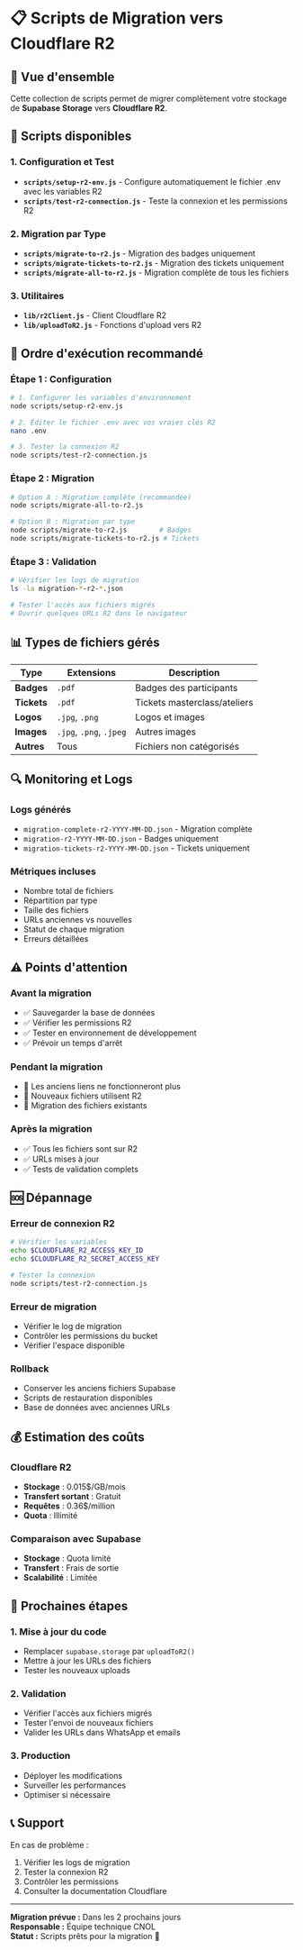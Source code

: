# 📋 Scripts de Migration vers Cloudflare R2

## 🚀 Vue d'ensemble

Cette collection de scripts permet de migrer complètement votre stockage de **Supabase Storage** vers **Cloudflare R2**.

## 📁 Scripts disponibles

### 1. **Configuration et Test**
- **`scripts/setup-r2-env.js`** - Configure automatiquement le fichier .env avec les variables R2
- **`scripts/test-r2-connection.js`** - Teste la connexion et les permissions R2

### 2. **Migration par Type**
- **`scripts/migrate-to-r2.js`** - Migration des badges uniquement
- **`scripts/migrate-tickets-to-r2.js`** - Migration des tickets uniquement
- **`scripts/migrate-all-to-r2.js`** - Migration complète de tous les fichiers

### 3. **Utilitaires**
- **`lib/r2Client.js`** - Client Cloudflare R2
- **`lib/uploadToR2.js`** - Fonctions d'upload vers R2

## 🔧 Ordre d'exécution recommandé

### Étape 1 : Configuration
```bash
# 1. Configurer les variables d'environnement
node scripts/setup-r2-env.js

# 2. Éditer le fichier .env avec vos vraies clés R2
nano .env

# 3. Tester la connexion R2
node scripts/test-r2-connection.js
```

### Étape 2 : Migration
```bash
# Option A : Migration complète (recommandée)
node scripts/migrate-all-to-r2.js

# Option B : Migration par type
node scripts/migrate-to-r2.js        # Badges
node scripts/migrate-tickets-to-r2.js # Tickets
```

### Étape 3 : Validation
```bash
# Vérifier les logs de migration
ls -la migration-*-r2-*.json

# Tester l'accès aux fichiers migrés
# Ouvrir quelques URLs R2 dans le navigateur
```

## 📊 Types de fichiers gérés

| Type | Extensions | Description |
|------|------------|-------------|
| **Badges** | `.pdf` | Badges des participants |
| **Tickets** | `.pdf` | Tickets masterclass/ateliers |
| **Logos** | `.jpg`, `.png` | Logos et images |
| **Images** | `.jpg`, `.png`, `.jpeg` | Autres images |
| **Autres** | Tous | Fichiers non catégorisés |

## 🔍 Monitoring et Logs

### Logs générés
- `migration-complete-r2-YYYY-MM-DD.json` - Migration complète
- `migration-r2-YYYY-MM-DD.json` - Badges uniquement
- `migration-tickets-r2-YYYY-MM-DD.json` - Tickets uniquement

### Métriques incluses
- Nombre total de fichiers
- Répartition par type
- Taille des fichiers
- URLs anciennes vs nouvelles
- Statut de chaque migration
- Erreurs détaillées

## ⚠️ Points d'attention

### Avant la migration
- ✅ Sauvegarder la base de données
- ✅ Vérifier les permissions R2
- ✅ Tester en environnement de développement
- ✅ Prévoir un temps d'arrêt

### Pendant la migration
- 🔄 Les anciens liens ne fonctionneront plus
- 🔄 Nouveaux fichiers utilisent R2
- 🔄 Migration des fichiers existants

### Après la migration
- ✅ Tous les fichiers sont sur R2
- ✅ URLs mises à jour
- ✅ Tests de validation complets

## 🆘 Dépannage

### Erreur de connexion R2
```bash
# Vérifier les variables
echo $CLOUDFLARE_R2_ACCESS_KEY_ID
echo $CLOUDFLARE_R2_SECRET_ACCESS_KEY

# Tester la connexion
node scripts/test-r2-connection.js
```

### Erreur de migration
- Vérifier le log de migration
- Contrôler les permissions du bucket
- Vérifier l'espace disponible

### Rollback
- Conserver les anciens fichiers Supabase
- Scripts de restauration disponibles
- Base de données avec anciennes URLs

## 💰 Estimation des coûts

### Cloudflare R2
- **Stockage** : 0.015$/GB/mois
- **Transfert sortant** : Gratuit
- **Requêtes** : 0.36$/million
- **Quota** : Illimité

### Comparaison avec Supabase
- **Stockage** : Quota limité
- **Transfert** : Frais de sortie
- **Scalabilité** : Limitée

## 🎯 Prochaines étapes

### 1. **Mise à jour du code**
- Remplacer `supabase.storage` par `uploadToR2()`
- Mettre à jour les URLs des fichiers
- Tester les nouveaux uploads

### 2. **Validation**
- Vérifier l'accès aux fichiers migrés
- Tester l'envoi de nouveaux fichiers
- Valider les URLs dans WhatsApp et emails

### 3. **Production**
- Déployer les modifications
- Surveiller les performances
- Optimiser si nécessaire

## 📞 Support

En cas de problème :
1. Vérifier les logs de migration
2. Tester la connexion R2
3. Contrôler les permissions
4. Consulter la documentation Cloudflare

---

**Migration prévue :** Dans les 2 prochains jours  
**Responsable :** Équipe technique CNOL  
**Statut :** Scripts prêts pour la migration 🚀
